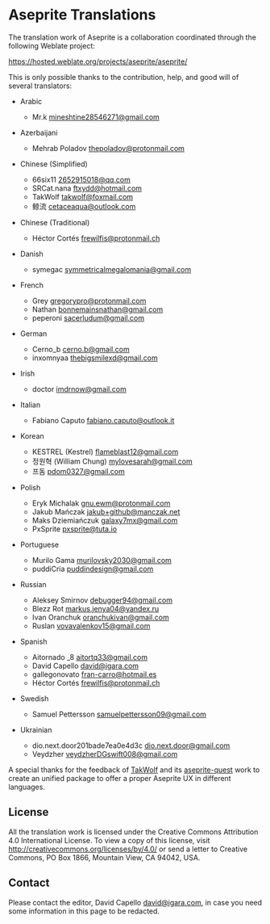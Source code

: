 # Aseprite Translations

The translation work of Aseprite is a collaboration coordinated
through the following Weblate project:

  https://hosted.weblate.org/projects/aseprite/aseprite/

This is only possible thanks to the contribution, help, and good will
of several translators:

* Arabic

  * Mr.k <mineshtine28546271@gmail.com>

* Azerbaijani

  * Mehrab Poladov <thepoladov@protonmail.com>

* Chinese (Simplified)

  * 66six11 <2652915018@qq.com>
  * SRCat.nana <ftxydd@hotmail.com>
  * TakWolf <takwolf@foxmail.com>
  * 鲸流 <cetaceaqua@outlook.com>

* Chinese (Traditional)

  * Héctor Cortés <frewilfis@protonmail.ch>

* Danish

  * symegac <symmetricalmegalomania@gmail.com>

* French

  * Grey <gregorypro@protonmail.com>
  * Nathan <bonnemainsnathan@gmail.com>
  * peperoni <sacerludum@gmail.com>

* German

  * Cerno_b <cerno.b@gmail.com>
  * inxomnyaa <thebigsmilexd@gmail.com>

* Irish

  * doctor <imdrnow@gmail.com>

* Italian

  * Fabiano Caputo <fabiano.caputo@outlook.it>

* Korean

  * KESTREL (Kestrel) <flameblast12@gmail.com>
  * 정원혁 (William Chung) <mylovesarah@gmail.com>
  * 프돔 <pdom0327@gmail.com>

* Polish

  * Eryk Michalak <gnu.ewm@protonmail.com>
  * Jakub Mańczak <jakub+github@manczak.net>
  * Maks Dziemiańczuk <galaxy7mx@gmail.com>
  * PxSprite <pxsprite@tuta.io>

* Portuguese

  * Murilo Gama <murilovsky2030@gmail.com>
  * puddiCria <puddindesign@gmail.com>

* Russian

  * Aleksey Smirnov <debugger94@gmail.com>
  * Blezz Rot <markus.jenya04@yandex.ru>
  * Ivan Oranchuk <oranchukivan@gmail.com>
  * Ruslan <vovavalenkov15@gmail.com>

* Spanish

  * Aitornado _8 <aitortq33@gmail.com>
  * David Capello <david@igara.com>
  * gallegonovato <fran-carro@hotmail.es>
  * Héctor Cortés <frewilfis@protonmail.ch>

* Swedish

  * Samuel Pettersson <samuelpettersson09@gmail.com>

* Ukrainian

  * dio.next.door201bade7ea0e4d3c <dio.next.door@gmail.com>
  * Veydzher <veydzherDGswift008@gmail.com>

A special thanks for the feedback of [TakWolf](https://github.com/TakWolf)
and its [aseprite-quest](https://github.com/aseprite-quest) work to create
an unified package to offer a proper Aseprite UX in different languages.

## License

All the translation work is licensed under the Creative Commons
Attribution 4.0 International License. To view a copy of this license,
visit http://creativecommons.org/licenses/by/4.0/ or send a letter to
Creative Commons, PO Box 1866, Mountain View, CA 94042, USA.

## Contact

Please contact the editor, David Capello <david@igara.com>, in case
you need some information in this page to be redacted.
